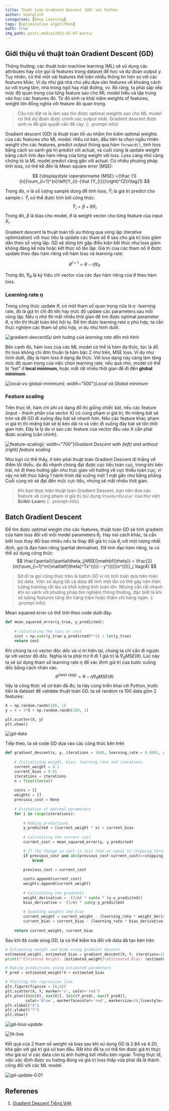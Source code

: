 ```yaml
---
title: Thuật toán Gradient Descent (GD) với Python
author: hoanglinh
categories: [Deep Learning]
tags: [optimization algorithms]
math: true
img_path: posts_media/2023-01-07-posts/
---
```


## Giới thiệu về thuật toán Gradient Descent (GD)

Thông thường, các thuật toán machine learning (ML) sẽ sử dụng các attributes hay còn gọi là features trong dataset để học và dự đoán output $y$. Tuy nhiên, có thể một vài features thể hiện nhiều thông tin hơn so với các features khác. Ví dụ như giá nhà chủ yếu dựa vào features về khoảng cách so với trung tâm, nhà trong ngõ hay mặt đường, vv. Rõ ràng, ta phải sắp xếp mức độ quan trọng của từng feature sao cho ML model hiểu và tập trung vào học các features đó. Từ đó sinh ra khái niệm weights of features, weight lớn đồng nghĩa với feature đó quan trọng. 

> Câu hỏi đặt ra là làm sao tìm được optimal weights sao cho ML model có thể dự đoán được chính xác output nhất. Gradient descent được sinh ra để giải quyết vấn đề này.
{: .prompt-info}

Gradient descent (GD) là thuật toán tối ưu nhằm tìm kiếm optimal weights của các features cho ML model. Hiểu cơ bản, đầu tiên ta chọn ngẫu nhiên weight cho các features, predict output thông qua hàm `forward()`, tính loss bằng cách so sánh giá trị predict với actual, và cuối cùng là update weight bằng cách tính đạo hàm riêng của từng weight với loss. Loss càng nhỏ càng chứng tỏ là ML model predict càng gần với actual. Có nhiều phương pháp tính loss, có thể kể đến là Mean square error (MSE):

$$
{\displaystyle \operatorname {MSE} ={\frac {1}{n}}\sum_{i=1}^{n}\left(Y_{i}-{\hat {Y_{i}}}\right)^{2}}\tag{1}
$$

Trong đó, $n$ là số lượng sample dùng để tính loss, $\hat{Y}_i$ là giá trị predict cho sample $i$. $\hat{Y}_i$ có thể được tính bởi công thức:
$$
\hat{Y}_i = \beta + \theta X_i \tag{2}
$$
Trong đó, $\beta$ là bias cho model, $\theta$ là weight vector cho từng feature của input $X_i$.

Gradient descent là thuật toán tối ưu thông qua vòng lặp (iterative optimization) với mục tiêu là update các tham số $\theta$ sao cho giá trị loss giảm dần theo số vòng lặp. GD sẽ dừng khi gặp điều kiện kết thúc như loss giảm không đáng kể nữa hoặc kết thúc số lần lặp. Giá trị của các tham số $\theta$ được update theo đạo hàm riêng với hàm loss và learning rate:

$$
\theta^{t+1} =\theta - \eta  ∇_\theta \tag{3}
$$

Trong đó, $∇_\theta$ là ký hiệu chỉ vector của các đạo hàm riêng của $\theta$ theo hàm loss.

### Learning rate $\eta$

Trong công thức update $\theta$, có một tham số quan trọng nữa là $\eta$ -learning rate, đó là giá trị chỉ độ lớn hay mức độ update các parameters sau mỗi vòng lặp. Nếu $\eta$ nhỏ thì mất nhiều thời gian để tìm được optimal parameter $\theta$, $\eta$ lớn thì thuật toán khó hội tụ. Để tìm được learning rate $\eta$ phù hợp, ta cần thực nghiệm các tham số phù hợp, ví dụ như hình dưới.

![gradient-descent](gradient-descent.png)_Sự ảnh hưởng của learning rate đến mô hình_

Bên cạnh đó, hàm loss của các ML model có thể là hàm đa thức, túc là đồ thị loss không chỉ đơn thuần là hàm bậc 2 như trên, MSE loss. Ví dụ như hình dưới, đây là hàm loss ở dạng đa thức. Với loss dạng này càng làm tăng mức độ quan trọng của việc chọn learning rate, nếu quá nhỏ, model có thể bị “kẹt” ở **local minimum**, hoặc mất rất nhiều thời gian để đi đến **global minimum**.

![local-vs-global-minimum](local-vs-absolute-extrema.png){: width="500"}_Local và Global minimum_

### Feature scaling

Trên thực tế, hàm chi phí có dạng đồ thị giống chiếc bát, nếu các feature (input - thành phần của vector X) có cùng phạm vi giá trị, thì miệng bát sẽ tròn và để GD đi xuống đáy bát sẽ nhanh hơn. Nếu các feature khác phạm vi giá trị thì miệng bát sẽ bị kéo dài ra và việc đi xuống đáy bát sẽ tốn thời gian hơn. Đây là lý do vì sao các feature của vector đầu vào X cần phải được scaling (căn chỉnh).

![feature-scaling](gd-with-wo-feature-scaling.png){: width="700"}_Gradient Descent with (left) and without (right) feature scaling_

Như bạn có thể thấy, ở bên phải thuật toán Gradient Descent đi thẳng về điểm tối thiểu, do đó nhanh chóng đạt được cực tiểu toàn cục, trong khi bên trái, nó đi theo hướng gần như trực giao với hướng về cực thiểu toàn cục, vì vậy nó kết thúc bằng 1 hành trình dài xuống một 1 mặt gần như bằng phẳng. Cuối cùng nó sẽ đạt đến mức cực tiểu, nhưng sẽ mất nhiều thời gian.

>  Khi bạn thực hiện thuật toán Gradient Descent, bạn nên đưa các feature về cùng phạm vi giá trị (sử dụng `StandardScaler` của thư viện **Scikit-Learn**)
{: .prompt-info}

## Batch Gradient Descent

Để tìm được optimal weight cho các features, thuật toán GD sẽ tính gradient của hàm loss đối với mỗi model parameters $\theta_j$. Hay nói cách khác, ta cần biết loss thay đổi bao nhiêu nếu ta thay đổi giá trị của $\theta_j$ với một lượng nhất định, gọi là đạo hàm riêng (partial derivative). Để tính đạo hàm riêng, ta có thể sử dụng công thức:
$$
\frac{\partial}{\partial\theta_j}MSE(\mathbf{\theta})  = \frac{2}{m}\sum_{i=1}^m(\mathbf{\theta}^Tx^{(i)} - y^{(i)})x^{(i)}_j \tag{4}
$$

> Sở dĩ ta gọi công thức trên là batch GD vì nó tính toán dựa trên toàn bộ data. Việc sử dụng tất cả data để tính một lần có thể gây nên hiện tượng training rất lâu và khối lượng tính toán lớn. Nhưng vẫn rất nhanh khi so sánh với phương pháp tìm nghiệm thông thường, đặc biệt là khi số  lượng features tăng lên hàng trăm hoặc thậm chí hàng ngàn. 
> {: .prompt-info}

Mean squared error có thể tính theo code dưới đây:

```python
def mean_squared_error(y_true, y_predicted):
	
	# Calculating the loss or cost
	cost = np.sum((y_true-y_predicted)**2) / len(y_true)
	return cost
```

Khi chúng ta có vector độc dốc và vị trí hiện tại, chúng ta chỉ cần đi ngược lại với vector độ dốc. Nghĩa là ta phải trừ θ đi 1 giá trị là $∇_\theta MSE(\theta)$. Lúc này ta sẽ sử dụng tham số learning rate $\eta$ để xác định giá trị của bước xuống dốc bằng cách nhân vào.
$$
\theta^{(\text{next step})} =\theta - \eta  ∇_\theta MSE(\theta) \tag{5}
$$
Vậy là công thức về cơ bản đã đủ, ta hãy cùng triển khai với Python, trước tiên là dataset để validate thuật toán GD. ta sẽ random ra 100 data gồm 2 features:

```python
X = np.random.randn(100, 1)
y = 4 + 3*X + np.random.randn(100, 1)

plt.scatter(X, y)
plt.show()
```

![gd-data](gd-data.png)

Tiếp theo, ta sẽ code GD dựa vào các công thức bên trên

```python
def gradient_descent(x, y, iterations = 1000, learning_rate = 0.0001, stopping_threshold = 1e-6):
	
	# Initializing weight, bias, learning rate and iterations
	current_weight = 0.1
	current_bias = 0.01
	iterations = iterations
	n = float(len(x))
	
	costs = []
	weights = []
	previous_cost = None
	
	# Estimation of optimal parameters
	for i in range(iterations):
		
		# Making predictions
		y_predicted = (current_weight * x) + current_bias
		
		# Calculating the current cost
		current_cost = mean_squared_error(y, y_predicted)

		# If the change in cost is less than or equal to stopping_threshold we stop the gradient descent
		if previous_cost and abs(previous_cost-current_cost)<=stopping_threshold:
			break
		
		previous_cost = current_cost

		costs.append(current_cost)
		weights.append(current_weight)
		
		# Calculating the gradients
		weight_derivative = -(2/n) * sum(x * (y-y_predicted))
		bias_derivative = -(2/n) * sum(y-y_predicted)
		
		# Updating weights and bias
		current_weight = current_weight - (learning_rate * weight_derivative)
		current_bias = current_bias - (learning_rate * bias_derivative)
        
	return current_weight, current_bias

```

Sau khi đã code xong GD, ta có thể kiểm tra đối với data đã tạo bên trên

```python
# Estimating weight and bias using gradient descent
estimated_weight, estimated_bias = gradient_descent(X, Y, iterations=2000)
print(f"Estimated Weight: {estimated_weight}\nEstimated Bias: {estimated_bias}")

# Making predictions using estimated parameters
Y_pred = estimated_weight*X + estimated_bias

# Plotting the regression line
plt.figure(figsize = (8,6))
plt.scatter(X, Y, marker='o', color='red')
plt.plot([min(X), max(X)], [min(Y_pred), max(Y_pred)],
         color='blue', markerfacecolor='red', markersize=10,linestyle='dashed')
plt.xlabel("X")
plt.ylabel("Y")
plt.show()
```

![gd-loss-update](gd-cost-update.png)

![fit-line](fit-line.png)

Kết quả của 2 tham số weight và bias sau khi sử dụng GD là 2.84 và 4.20, khá gần với giá trị giả sử ban đầu. Rất khó để ta có thể tìm được giá trị thực như giả sử vì các data còn bị ảnh hưởng bởi nhiễu bên ngoài. Trong thực tế, việc xác định được xu hướng đúng và giá trị loss thấp vừa phải đã là thành công đối với các ML model.

![gd-update-0.01](gd-update-0.01_0001.gif)

## Referenes

1. [Gradient Descent Tiếng Việt](https://ndquy.github.io/posts/gradient-descent-2/)